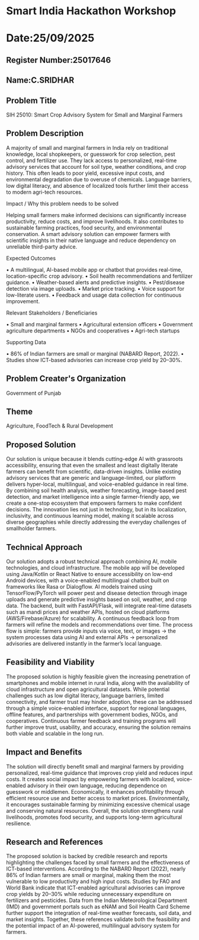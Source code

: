 # Smart India Hackathon Workshop
# Date:25/09/2025
## Register Number:25017646
## Name:C.SRIDHAR
## Problem Title
SIH 25010: Smart Crop Advisory System for Small and Marginal Farmers
## Problem Description
A majority of small and marginal farmers in India rely on traditional knowledge, local shopkeepers, or guesswork for crop selection, pest control, and fertilizer use. They lack access to personalized, real-time advisory services that account for soil type, weather conditions, and crop history. This often leads to poor yield, excessive input costs, and environmental degradation due to overuse of chemicals. Language barriers, low digital literacy, and absence of localized tools further limit their access to modern agri-tech resources.

Impact / Why this problem needs to be solved

Helping small farmers make informed decisions can significantly increase productivity, reduce costs, and improve livelihoods. It also contributes to sustainable farming practices, food security, and environmental conservation. A smart advisory solution can empower farmers with scientific insights in their native language and reduce dependency on unreliable third-party advice.

Expected Outcomes

• A multilingual, AI-based mobile app or chatbot that provides real-time, location-specific crop advisory.
• Soil health recommendations and fertilizer guidance.
• Weather-based alerts and predictive insights.
• Pest/disease detection via image uploads.
• Market price tracking.
• Voice support for low-literate users.
• Feedback and usage data collection for continuous improvement.

Relevant Stakeholders / Beneficiaries

• Small and marginal farmers
• Agricultural extension officers
• Government agriculture departments
• NGOs and cooperatives
• Agri-tech startups

Supporting Data

• 86% of Indian farmers are small or marginal (NABARD Report, 2022).
• Studies show ICT-based advisories can increase crop yield by 20–30%.

## Problem Creater's Organization
Government of Punjab

## Theme
Agriculture, FoodTech & Rural Development

## Proposed Solution
<p>Our solution is unique because it blends cutting-edge AI with grassroots accessibility, ensuring that even the smallest and least digitally literate farmers can benefit from scientific, data-driven insights. Unlike existing advisory services that are generic and language-limited, our platform delivers hyper-local, multilingual, and voice-enabled guidance in real time. By combining soil health analysis, weather forecasting, image-based pest detection, and market intelligence into a single farmer-friendly app, we create a one-stop ecosystem that empowers farmers to make confident decisions. The innovation lies not just in technology, but in its localization, inclusivity, and continuous learning model, making it scalable across diverse geographies while directly addressing the everyday challenges of smallholder farmers.</p>

## Technical Approach
<p>Our solution adopts a robust technical approach combining AI, mobile technologies, and cloud infrastructure. The mobile app will be developed using Java/Kotlin or React Native to ensure accessibility on low-end Android devices, with a voice-enabled multilingual chatbot built on frameworks like Rasa or Dialogflow. AI models trained using TensorFlow/PyTorch will power pest and disease detection through image uploads and generate predictive insights based on soil, weather, and crop data. The backend, built with FastAPI/Flask, will integrate real-time datasets such as mandi prices and weather APIs, hosted on cloud platforms (AWS/Firebase/Azure) for scalability. A continuous feedback loop from farmers will refine the models and recommendations over time. The process flow is simple: farmers provide inputs via voice, text, or images → the system processes data using AI and external APIs → personalized advisories are delivered instantly in the farmer’s local language.</p>

## Feasibility and Viability
<p>The proposed solution is highly feasible given the increasing penetration of smartphones and mobile internet in rural India, along with the availability of cloud infrastructure and open agricultural datasets. While potential challenges such as low digital literacy, language barriers, limited connectivity, and farmer trust may hinder adoption, these can be addressed through a simple voice-enabled interface, support for regional languages, offline features, and partnerships with government bodies, NGOs, and cooperatives. Continuous farmer feedback and training programs will further improve trust, usability, and accuracy, ensuring the solution remains both viable and scalable in the long run.</p>

## Impact and Benefits
<p>The solution will directly benefit small and marginal farmers by providing personalized, real-time guidance that improves crop yield and reduces input costs. It creates social impact by empowering farmers with localized, voice-enabled advisory in their own language, reducing dependence on guesswork or middlemen. Economically, it enhances profitability through efficient resource use and better access to market prices. Environmentally, it encourages sustainable farming by minimizing excessive chemical usage and conserving natural resources. Overall, the solution strengthens rural livelihoods, promotes food security, and supports long-term agricultural resilience.</p>

## Research and References
<p>The proposed solution is backed by credible research and reports highlighting the challenges faced by small farmers and the effectiveness of ICT-based interventions. According to the NABARD Report (2022), nearly 86% of Indian farmers are small or marginal, making them the most vulnerable to low productivity and high input costs. Studies by FAO and World Bank indicate that ICT-enabled agricultural advisories can improve crop yields by 20–30% while reducing unnecessary expenditure on fertilizers and pesticides. Data from the Indian Meteorological Department (IMD) and government portals such as eNAM and Soil Health Card Scheme further support the integration of real-time weather forecasts, soil data, and market insights. Together, these references validate both the feasibility and the potential impact of an AI-powered, multilingual advisory system for farmers.</p>
